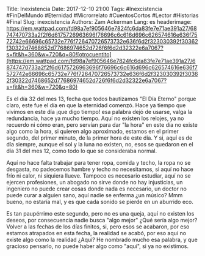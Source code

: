 Title: Inexistencia
Date: 2017-12-10 21:00
Tags: #Inexcistencia #FinDelMundo #Eternidad #Microrrelato #CuentosCortos #Lector #Historias #Final
Slug: inexcistencia
Authors: Zam Ackerman
Lang: es
headerimage: https://em.wattpad.com/fd98a7ef905646e7824fc6da83fe7e71ae391a27/68747470733a2f2f6d6175726963696f76696c6c616d696c626574616e636f7572742e66696c65732e776f726470726573732e636f6d2f323030392f30362f30322d7468652d77686974652d726f6f6d2d32322e6a7067?s=fit&h=360&w=720&q=80![otrocuentito](https://em.wattpad.com/fd98a7ef905646e7824fc6da83fe7e71ae391a27/68747470733a2f2f6d6175726963696f76696c6c616d696c626574616e636f7572742e66696c65732e776f726470726573732e636f6d2f323030392f30362f30322d7468652d77686974652d726f6f6d2d32322e6a7067?s=fit&h=360&w=720&q=80)

Es el día 32 del mes 13, fecha que todos bautizamos "El Día Eterno" porque claro, este fue el día en que la eternidad comenzó. Hace ya tiempo que vivimos en este día ¡que digo tiempo! esa palabra dejó de usarse, valga la redundancia, hace ya mucho tiempo. Aquí no existen los relojes, ya no recuerdo ni cómo eran, pero servían para dar "la hora" en este día no existe algo como la hora, si quieren algo aproximado, estamos en el primer segundo, del primer minuto, de la primer hora de este día. Y si, aquí es de día siempre, aunque el sol y la luna no existen, no, esos se quedaron en el día 31 del mes 12, como todo lo que se consideraba normal.

Aquí no hace falta trabajar para tener ropa, comida y techo, la ropa no se desgasta, no padecemos hambre y techo no necesitamos, si aquí no hace frío ni calor, ni siquiera llueve. Tampoco es necesario estudiar, aquí no se ejercen profesiones, un abogado no sirve donde no hay injusticias, un ingeniero no puede crear cosas donde nada es necesario, un doctor no puede curar a alguien sano, aquí nadie se enferma ¿un músico? Mmm bueno, no estaría mal, y es que cada sonido se pierde en un aburrido eco.

Es tan paupérrimo este segundo, pero no es una queja, aquí no existen los deseos, por consecuencia nadie busca "algo mejor" ¿Qué sería algo mejor? Volver a las fechas de los días finitos, si, pero esos se acabaron, por eso estamos atrapados en esta fecha, la realidad se acabó, por eso aquí no existe algo como la realidad ¿Aquí? He nombrado mucho esa palabra, y que gracioso pensarlo, no puede haber algo como "aquí", si ya no existimos.
